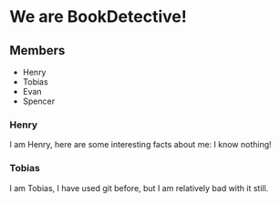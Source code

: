 # We are BookDetective!
## Members
- Henry
- Tobias
- Evan
- Spencer

### Henry
I am Henry, here are some interesting facts about me: I know nothing!

### Tobias
I am Tobias, I have used git before, but I am relatively bad with it still.
